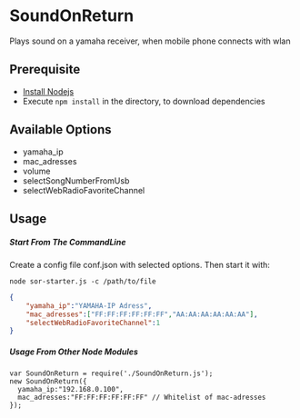 SoundOnReturn
=============

Plays sound on a yamaha receiver, when mobile phone connects with wlan

## Prerequisite
- [Install Nodejs](http://nodejs.org/)
- Execute `npm install` in the directory, to download dependencies

## Available Options

- yamaha_ip 
- mac_adresses
- volume
- selectSongNumberFromUsb
- selectWebRadioFavoriteChannel


## Usage
##### Start From The CommandLine

Create a config file conf.json with selected options. Then start it with:
    
    node sor-starter.js -c /path/to/file

```json
{
    "yamaha_ip":"YAMAHA-IP Adress",
	"mac_adresses":["FF:FF:FF:FF:FF:FF","AA:AA:AA:AA:AA:AA"],
	"selectWebRadioFavoriteChannel":1
}
```


  

##### Usage From Other Node Modules

    var SoundOnReturn = require('./SoundOnReturn.js');
    new SoundOnReturn({
      yamaha_ip:"192.168.0.100",
      mac_adresses:"FF:FF:FF:FF:FF:FF" // Whitelist of mac-adresses
    });
